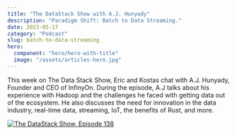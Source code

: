 ```yaml
---
title: "The DataStack Show with A.J. Hunyady"
description: "Paradigm Shift: Batch to Data Streaming."
date: 2023-05-17
category: "Podcast"
slug: batch-to-data-streaming
hero:
  component: "hero/hero-with-title"
  image: "/assets/articles-hero.jpg"
---
```


This week on The Data Stack Show, Eric and Kostas chat with A.J. Hunyady, Founder and CEO of InfinyOn. During the episode, A.J talks about his experience with Hadoop and the challenges he faced with getting data out of the ecosystem. He also discusses the need for innovation in the data industry, real-time data, streaming, IoT, the benefits of Rust, and more.

<a href="https://podcasts.apple.com/us/podcast/138-paradigm-shift-batch-to-data-streaming-with-a/id1526164119?i=1000613348306" target="_blank">
<img src="/resources/files/batch-to-data-streaming-podcast.png"
     alt="The DataStack Show, Episode 138"
     style="justify: center; max-width: 800px" />
</a>

